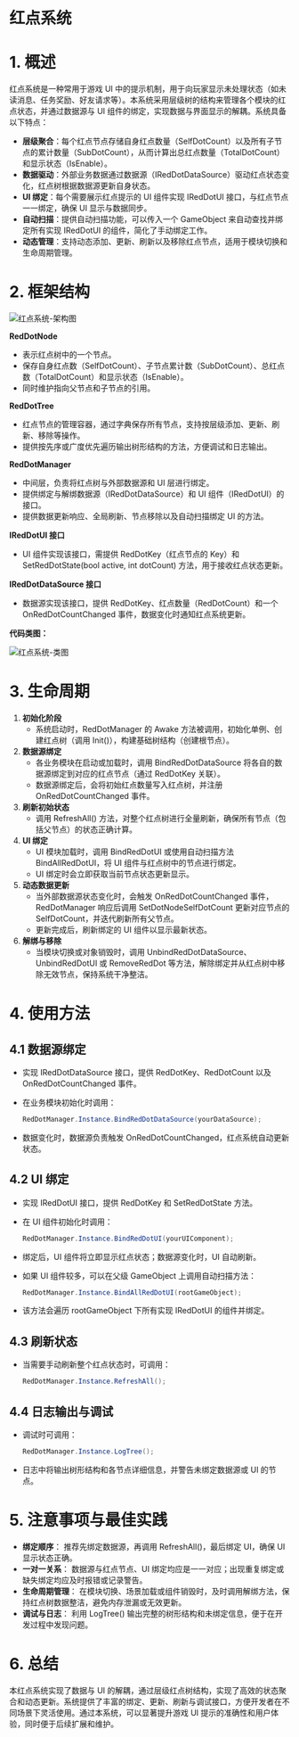 # 红点系统

# 1. 概述

红点系统是一种常用于游戏 UI 中的提示机制，用于向玩家显示未处理状态（如未读消息、任务奖励、好友请求等）。本系统采用层级树的结构来管理各个模块的红点状态，并通过数据源与 UI 组件的绑定，实现数据与界面显示的解耦。系统具备以下特点：

- **层级聚合**：每个红点节点存储自身红点数量（SelfDotCount）以及所有子节点的累计数量（SubDotCount），从而计算出总红点数量（TotalDotCount）和显示状态（IsEnable）。
- **数据驱动**：外部业务数据通过数据源（IRedDotDataSource）驱动红点状态变化，红点树根据数据源更新自身状态。
- **UI 绑定**：每个需要展示红点提示的 UI 组件实现 IRedDotUI 接口，与红点节点一一绑定，确保 UI 显示与数据同步。
- **自动扫描**：提供自动扫描功能，可以传入一个 GameObject 来自动查找并绑定所有实现 IRedDotUI 的组件，简化了手动绑定工作。
- **动态管理**：支持动态添加、更新、刷新以及移除红点节点，适用于模块切换和生命周期管理。

# 2. 框架结构

![红点系统-架构图](.\红点系统-架构图.png)

**RedDotNode**

- 表示红点树中的一个节点。
- 保存自身红点数（SelfDotCount）、子节点累计数（SubDotCount）、总红点数（TotalDotCount）和显示状态（IsEnable）。
- 同时维护指向父节点和子节点的引用。

**RedDotTree**

- 红点节点的管理容器，通过字典保存所有节点，支持按层级添加、更新、刷新、移除等操作。
- 提供按先序或广度优先遍历输出树形结构的方法，方便调试和日志输出。

**RedDotManager**

- 中间层，负责将红点树与外部数据源和 UI 层进行绑定。
- 提供绑定与解绑数据源（IRedDotDataSource）和 UI 组件（IRedDotUI）的接口。
- 提供数据更新响应、全局刷新、节点移除以及自动扫描绑定 UI 的方法。

**IRedDotUI 接口**

- UI 组件实现该接口，需提供 RedDotKey（红点节点的 Key）和 SetRedDotState(bool active, int dotCount) 方法，用于接收红点状态更新。

**IRedDotDataSource 接口**

- 数据源实现该接口，提供 RedDotKey、红点数量（RedDotCount）和一个 OnRedDotCountChanged 事件，数据变化时通知红点系统更新。

**代码类图：**

![红点系统-类图](./红点系统-类图.png)

# 3. 生命周期

1. **初始化阶段**
   - 系统启动时，RedDotManager 的 Awake 方法被调用，初始化单例、创建红点树（调用 Init()），构建基础树结构（创建根节点）。
2. **数据源绑定**
   - 各业务模块在启动或加载时，调用 BindRedDotDataSource 将各自的数据源绑定到对应的红点节点（通过 RedDotKey 关联）。
   - 数据源绑定后，会将初始红点数量写入红点树，并注册 OnRedDotCountChanged 事件。
3. **刷新初始状态**
   - 调用 RefreshAll() 方法，对整个红点树进行全量刷新，确保所有节点（包括父节点）的状态正确计算。
4. **UI 绑定**
   - UI 模块加载时，调用 BindRedDotUI 或使用自动扫描方法 BindAllRedDotUI，将 UI 组件与红点树中的节点进行绑定。
   - UI 绑定时会立即获取当前节点状态更新显示。
5. **动态数据更新**
   - 当外部数据源状态变化时，会触发 OnRedDotCountChanged 事件，RedDotManager 响应后调用 SetDotNodeSelfDotCount 更新对应节点的 SelfDotCount，并迭代刷新所有父节点。
   - 更新完成后，刷新绑定的 UI 组件以显示最新状态。
6. **解绑与移除**
   - 当模块切换或对象销毁时，调用 UnbindRedDotDataSource、UnbindRedDotUI 或 RemoveRedDot 等方法，解除绑定并从红点树中移除无效节点，保持系统干净整洁。

# 4. 使用方法

## 4.1 数据源绑定

- 实现 IRedDotDataSource 接口，提供 RedDotKey、RedDotCount 以及 OnRedDotCountChanged 事件。

- 在业务模块初始化时调用：

  ```c#
  RedDotManager.Instance.BindRedDotDataSource(yourDataSource);
  ```

- 数据变化时，数据源负责触发 OnRedDotCountChanged，红点系统自动更新状态。

## 4.2 UI 绑定

- 实现 IRedDotUI 接口，提供 RedDotKey 和 SetRedDotState 方法。

- 在 UI 组件初始化时调用：

  ```c#
  RedDotManager.Instance.BindRedDotUI(yourUIComponent);
  ```

- 绑定后，UI 组件将立即显示红点状态；数据源变化时，UI 自动刷新。



- 如果 UI 组件较多，可以在父级 GameObject 上调用自动扫描方法：

  ```c#
  RedDotManager.Instance.BindAllRedDotUI(rootGameObject);
  ```

- 该方法会遍历 rootGameObject 下所有实现 IRedDotUI 的组件并绑定。

## 4.3 刷新状态

- 当需要手动刷新整个红点状态时，可调用：

  ```c#
  RedDotManager.Instance.RefreshAll();
  ```

## 4.4 日志输出与调试

- 调试时可调用：

  ```c#
  RedDotManager.Instance.LogTree();
  ```

- 日志中将输出树形结构和各节点详细信息，并警告未绑定数据源或 UI 的节点。

# 5. 注意事项与最佳实践

- **绑定顺序**：
   推荐先绑定数据源，再调用 RefreshAll()，最后绑定 UI，确保 UI 显示状态正确。
- **一对一关系**：
   数据源与红点节点、UI 绑定均应是一一对应；出现重复绑定或缺失绑定均应及时报错或记录警告。
- **生命周期管理**：
   在模块切换、场景加载或组件销毁时，及时调用解绑方法，保持红点树数据整洁，避免内存泄漏或无效更新。
- **调试与日志**：
   利用 LogTree() 输出完整的树形结构和未绑定信息，便于在开发过程中发现问题。

# 6. 总结

本红点系统实现了数据与 UI 的解耦，通过层级红点树结构，实现了高效的状态聚合和动态更新。系统提供了丰富的绑定、更新、刷新与调试接口，方便开发者在不同场景下灵活使用。通过本系统，可以显著提升游戏 UI 提示的准确性和用户体验，同时便于后续扩展和维护。